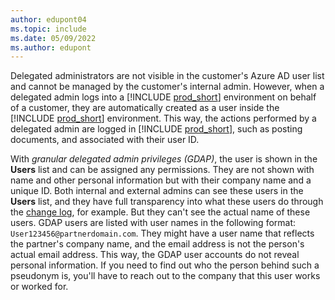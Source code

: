 ```yaml
---
author: edupont04
ms.topic: include
ms.date: 05/09/2022
ms.author: edupont
---
```

Delegated administrators are not visible in the customer's Azure AD user list and cannot be managed by the customer's internal admin. However, when a delegated admin logs into a [!INCLUDE [prod_short](prod_short.md)] environment on behalf of a customer, they are automatically created as a user inside the [!INCLUDE [prod_short](prod_short.md)] environment. This way, the actions performed by a delegated admin are logged in [!INCLUDE [prod_short](prod_short.md)], such as posting documents, and associated with their user ID.  

With *granular delegated admin privileges (GDAP)*, the user is shown in the **Users** list and can be assigned any permissions. They are not shown with name and other personal information but with their company name and a unique ID. Both internal and external admins can see these users in the **Users** list, and they have full transparency into what these users do through the [change log](/dynamics365/business-central/across-log-changes), for example. But they can't see the actual name of these users. GDAP users are listed with user names in the following format: `User123456@partnerdomain.com`. They might have a user name that reflects the partner's company name, and the email address is not the person's actual email address. This way, the GDAP user accounts do not reveal personal information. If you need to find out who the person behind such a pseudonym is, you'll have to reach out to the company that this user works or worked for.  
